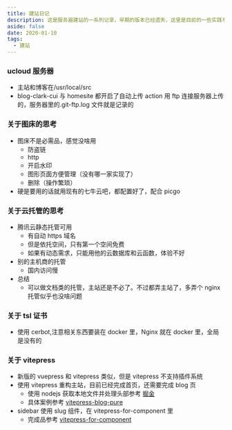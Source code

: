 ```yaml
---
title: 建站日记
description: 这是服务器建站的一系列记录，早期的版本已经遗失，这里是目前的一些实践与想法
aside: false
date: 2020-01-10
tags:
  - 建站
---
```


### ucloud 服务器

- 主站和博客在/usr/local/src
- blog-clark-cui 与 homesite 都开启了自动上传 action 用 ftp 连接服务器上传的，服务器里的.git-ftp.log 文件就是记录的

### 关于图床的思考

- 图床不是必需品，感觉没啥用
  - 防盗链
  - http
  - 开启水印
  - 图形页面方便管理（没有哪一家实现了）
  - 删除（操作繁琐）
- 硬是要用的话就用现有的七牛云吧，都配置好了，配合 picgo

### 关于云托管的思考

- 腾讯云静态托管可用
  - 有自动 https 域名
  - 但是依托空间，只有第一个空间免费
  - 如果有动态需求，只能用他的云数据库和云函数，体验不好
- 别的主机商的托管
  - 国内访问慢
- 总结
  - 可以做文档类的托管，主站还是不必了。不过都弄主站了，多弄个 nginx 托管似乎也没啥问题

### 关于 tsl 证书

- 使用 cerbot,注意相关东西要装在 docker 里，Nginx 就在 docker 里，全局是没有的

### 关于 vitepress

- 新版的 vuepress 和 vitepress 类似，但是 vitepress 不支持插件系统
- 使用 vitepress 重构主站，目前已经完成首页，还需要完成 blog 页
  - 使用 nodejs 获取本地文件并处理头部参考 [掘金](https://juejin.cn/post/6896382276389732359)
  - 具体案例参考 [vitepress-blog-pure](https://github.com/airene/vitepress-blog-pure)
- sidebar 使用 slug 组件，在 vitepress-for-component 里
  - 完成品参考 [vitepress-for-component](https://github.com/dewfall123/vitepress-for-component)
